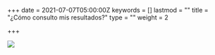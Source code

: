 +++
date = 2021-07-07T05:00:00Z
keywords = []
lastmod = ""
title = "¿Cómo consulto mis resultados?"
type = ""
weight = 2

+++

![](/uploads/listado-notasestudiante-1.gif)